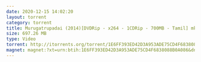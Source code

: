 ```yaml
---
date: 2020-12-15 14:02:20
layout: torrent
category: torrent
title: Murugatrupadai (2014)[DVDRip - x264 - 1CDRip - 700MB - Tamil] mkv
size: 697.26 MB
type: Video
torrent: http://itorrents.org/torrent/1E6FF393ED42D3A953ADE75CD4F6838088B0A086.torrent?title=[limetorrents.info]www.TamilRockers.com.-.Murugatrupadai..2014.%5BDVDRip.-.x264.-.1CDRip.-.700MB.-.Tamil%5D.mkv
magnet: magnet:?xt=urn:btih:1E6FF393ED42D3A953ADE75CD4F6838088B0A086&dn=www+TamilRockers+com+-+Murugatrupadai+%282014%29%5BDVDRip+-+x264+-+1CDRip+-+700MB+-+Tamil%5D+mkv&tr=udp%3A%2F%2F9.rarbg.com%3A2710%2Fannounce&tr=http%3A%2F%2Fbt.careland.com.cn%3A6969%2Fannounce&tr=udp%3A%2F%2Ftracker.istole.it%3A80%2Fannounce&tr=udp%3A%2F%2Fopen.demonii.com%3A1337%2Fannounce&tr=udp%3A%2F%2Ftracker.coppersurfer.tk%3A6969%2Fannounce&tr=udp%3A%2F%2F9.rarbg.to%3A2710%2Fannounce&tr=udp%3A%2F%2Ftracker.opentrackr.org%3A1337%2Fannounce&tr=udp%3A%2F%2Ftracker.leechers-paradise.org%3A6969%2Fannounce&tr=udp%3A%2F%2Ftracker.open-internet.nl%3A6969%2Fannounce&tr=udp%3A%2F%2Fopen.demonii.si%3A1337%2Fannounce&tr=udp%3A%2F%2Ftracker.pirateparty.gr%3A6969%2Fannounce&tr=udp%3A%2F%2Fdenis.stalker.upeer.me%3A6969%2Fannounce&tr=udp%3A%2F%2Fp4p.arenabg.com%3A1337%2Fannounce&tr=udp%3A%2F%2Fexodus.desync.com%3A6969%2Fannounce
---
```


